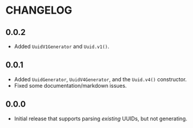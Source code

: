 # CHANGELOG

## 0.0.2

- Added `UuidV1Generator` and `Uuid.v1()`.

## 0.0.1

- Added `UuidGenerator`, `UuidV4Generator`, and the `Uuid.v4()` constructor.
- Fixed some documentation/markdown issues.

## 0.0.0

- Initial release that supports parsing _existing_ UUIDs, but not generating.
